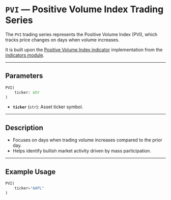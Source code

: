 
# `PVI` — Positive Volume Index Trading Series

The `PVI` trading series represents the Positive Volume Index (PVI), which tracks price changes on days when volume increases.

It is built upon the [Positive Volume Index indicator](https://github.com/DrDanicka/trading_strategy_tester/blob/main/trading_strategy_tester/indicators/volume/pvi.py) implementation from the [indicators module](../indicators.md).

---

## Parameters

```python
PVI(
    ticker: str
)
```

- **`ticker`** (`str`): Asset ticker symbol.

---

## Description

- Focuses on days when trading volume increases compared to the prior day.
- Helps identify bullish market activity driven by mass participation.

---

## Example Usage

```python
PVI(
    ticker="AAPL"
)
```
